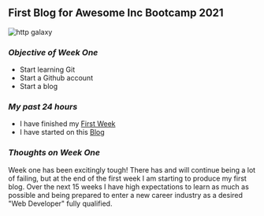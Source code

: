 ## **First Blog for Awesome Inc Bootcamp 2021** 

![http galaxy](https://upload.wikimedia.org/wikipedia/commons/9/9e/Milky_Way_Arch.jpg)


 ### *Objective of Week One*
- Start learning Git 
- Start a Github account
- Start a blog


### *My past 24 hours*
  - I have finished my [First Week](https://lab.github.com/githubtraining/first-week-on-github)
  - I have started on this [Blog](https://github.com/curry-scott/curry-scott.github.io)
           
    
### *Thoughts on Week One*
   Week one has been excitingly tough! There has and will continue being a lot of failing, but at the end of the first week I am starting to produce my first blog. Over the next 15 weeks I have high expectations to learn as much as possible and being prepared to enter a new career industry as a desired "Web Developer" fully qualified. 
  
 
    
    

    
    
